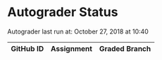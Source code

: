# Autograder Status
Autograder last run at: October 27, 2018 at 10:40

| GitHub ID | Assignment | Graded Branch |
|-----------|------------|---------------|
